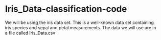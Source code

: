 # Iris_Data-classification-code
We will be using the iris data set. This is a well-known data set containing iris species and sepal and petal measurements. The data we will use are in a file called Iris_Data.csv
